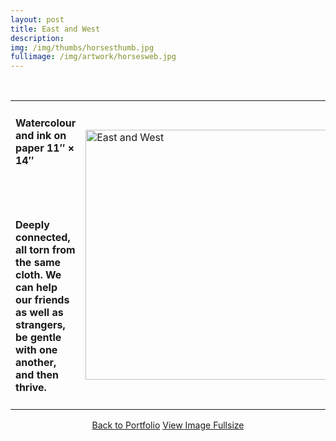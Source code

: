 ```yaml
---
layout: post
title: East and West
description:
img: /img/thumbs/horsesthumb.jpg
fullimage: /img/artwork/horsesweb.jpg
---
```


<br/>

<table>
  <colgroup>
      <col style="width:50%"/>
      <col style="width:50%"/>
  </colgroup>
  <tr>
    <td><h4>Watercolour and ink on paper 11&Prime; &times; 14&Prime;</h4><br/><br/><h4>Deeply connected, all torn from the same cloth. We can help our friends as well as strangers, be gentle with one another, and then thrive.</h4></td>
    <td rowspan="2"><img src="{{ page.fullimage | prepend: site.baseurl | prepend: site.url }}" alt="East and West" width="400" title="eastandwest"></td>
  </tr>
</table>

<center>
  <a href="{{ site.url }}/portfolio" class="button">Back to Portfolio</a>
  <a href="{{ page.fullimage }}" class="button">View Image Fullsize</a>
</center>
